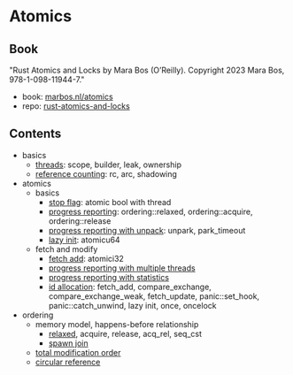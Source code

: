 # Atomics

## Book

"Rust Atomics and Locks by Mara Bos (O’Reilly). Copyright 2023 Mara Bos, 978-1-098-11944-7."

- book: [marbos.nl/atomics](https://marabos.nl/atomics/)
- repo: [rust-atomics-and-locks](https://github.com/m-ou-se/rust-atomics-and-locks)

## Contents

- basics
  - [threads](basics/threads/README.md): scope, builder, leak, ownership
  - [reference counting](basics/reference_counting/README.md): rc, arc, shadowing
- atomics
  - basics
    - [stop flag](atomics/stop_flag/README.md): atomic bool with thread
    - [progress reporting](atomics/progress_reporting/README.md): ordering::relaxed, ordering::acquire, ordering::release
    - [progress reporting with unpack](atomics/progress_reporting_unpack/README.md): unpark, park_timeout
    - [lazy init](atomics/lazy_init/README.md): atomicu64
  - fetch and modify
    - [fetch add](atomics/fetch_add/README.md): atomici32
    - [progress reporting with multiple threads](atomics/progress_reporting_multithreads/README.md)
    - [progress reporting with statistics](atomics/progress_reporting_statistics/README.md)
    - [id allocation](atomics/id_allocation/README.md): fetch_add, compare_exchange, compare_exchange_weak, fetch_update, panic::set_hook, panic::catch_unwind, lazy init, once, oncelock
- ordering
  - memory model, happens-before relationship
    - [relaxed](ordering/relaxed/README.md), acquire, release, acq_rel, seq_cst
    - [spawn join](ordering/spawn_join/README.md)
  - [total modification order](ordering/total_modification_order/README.md)
  - [circular reference](ordering/circular_reference/README.md)


